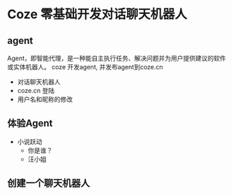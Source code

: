 # Coze 零基础开发对话聊天机器人

## agent
  Agent，即智能代理，是一种能自主执行任务、解决问题并为用户提供建议的软件或实体机器人。
  coze 开发agent, 并发布agent到coze.cn 
- 对话聊天机器人
- coze.cn
  登陆
- 用户名和昵称的修改

## 体验Agent
- 小说跃动
  - 你是谁？
  - 汪小姐

## 创建一个聊天机器人
